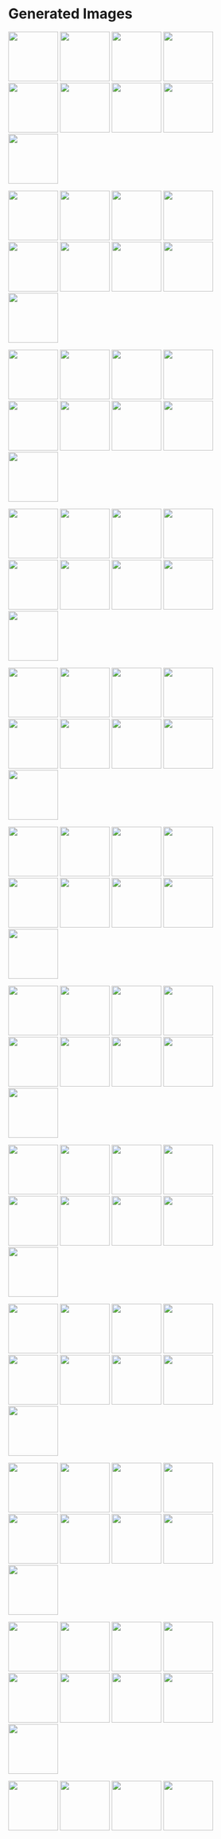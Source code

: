 # Generated Images



<img src="2025_10_17_01.webp" width="100"/> <img src="2025_10_17_02.webp" width="100"/> <img src="2025_10_17_03.webp" width="100"/> <img src="2025_10_17_04.webp" width="100"/> <img src="2025_10_17_05.webp" width="100"/> <img src="2025_10_17_06.webp" width="100"/> <img src="2025_10_17_07.webp" width="100"/> <img src="2025_10_17_08.webp" width="100"/> <img src="2025_10_17_09.webp" width="100"/>

<img src="2025_10_17_10.webp" width="100"/> <img src="2025_10_17_100.webp" width="100"/> <img src="2025_10_17_101.webp" width="100"/> <img src="2025_10_17_102.webp" width="100"/> <img src="2025_10_17_103.webp" width="100"/> <img src="2025_10_17_11.webp" width="100"/> <img src="2025_10_17_12.webp" width="100"/> <img src="2025_10_17_13.webp" width="100"/> <img src="2025_10_17_14.webp" width="100"/>

<img src="2025_10_17_15.webp" width="100"/> <img src="2025_10_17_16.webp" width="100"/> <img src="2025_10_17_17.webp" width="100"/> <img src="2025_10_17_18.webp" width="100"/> <img src="2025_10_17_19.webp" width="100"/> <img src="2025_10_17_20.webp" width="100"/> <img src="2025_10_17_21.webp" width="100"/> <img src="2025_10_17_22.webp" width="100"/> <img src="2025_10_17_23.webp" width="100"/>

<img src="2025_10_17_24.webp" width="100"/> <img src="2025_10_17_25.webp" width="100"/> <img src="2025_10_17_26.webp" width="100"/> <img src="2025_10_17_27.webp" width="100"/> <img src="2025_10_17_28.webp" width="100"/> <img src="2025_10_17_29.webp" width="100"/> <img src="2025_10_17_30.webp" width="100"/> <img src="2025_10_17_31.webp" width="100"/> <img src="2025_10_17_32.webp" width="100"/>

<img src="2025_10_17_33.webp" width="100"/> <img src="2025_10_17_34.webp" width="100"/> <img src="2025_10_17_35.webp" width="100"/> <img src="2025_10_17_36.webp" width="100"/> <img src="2025_10_17_37.webp" width="100"/> <img src="2025_10_17_38.webp" width="100"/> <img src="2025_10_17_39.webp" width="100"/> <img src="2025_10_17_40.webp" width="100"/> <img src="2025_10_17_41.webp" width="100"/>

<img src="2025_10_17_42.webp" width="100"/> <img src="2025_10_17_43.webp" width="100"/> <img src="2025_10_17_44.webp" width="100"/> <img src="2025_10_17_45.webp" width="100"/> <img src="2025_10_17_46.webp" width="100"/> <img src="2025_10_17_47.webp" width="100"/> <img src="2025_10_17_48.webp" width="100"/> <img src="2025_10_17_49.webp" width="100"/> <img src="2025_10_17_50.webp" width="100"/>

<img src="2025_10_17_51.webp" width="100"/> <img src="2025_10_17_52.webp" width="100"/> <img src="2025_10_17_53.webp" width="100"/> <img src="2025_10_17_54.webp" width="100"/> <img src="2025_10_17_55.webp" width="100"/> <img src="2025_10_17_56.webp" width="100"/> <img src="2025_10_17_57.webp" width="100"/> <img src="2025_10_17_58.webp" width="100"/> <img src="2025_10_17_59.webp" width="100"/>

<img src="2025_10_17_60.webp" width="100"/> <img src="2025_10_17_61.webp" width="100"/> <img src="2025_10_17_62.webp" width="100"/> <img src="2025_10_17_63.webp" width="100"/> <img src="2025_10_17_64.webp" width="100"/> <img src="2025_10_17_65.webp" width="100"/> <img src="2025_10_17_66.webp" width="100"/> <img src="2025_10_17_67.webp" width="100"/> <img src="2025_10_17_68.webp" width="100"/>

<img src="2025_10_17_69.webp" width="100"/> <img src="2025_10_17_70.webp" width="100"/> <img src="2025_10_17_71.webp" width="100"/> <img src="2025_10_17_72.webp" width="100"/> <img src="2025_10_17_73.webp" width="100"/> <img src="2025_10_17_74.webp" width="100"/> <img src="2025_10_17_75.webp" width="100"/> <img src="2025_10_17_76.webp" width="100"/> <img src="2025_10_17_77.webp" width="100"/>

<img src="2025_10_17_78.webp" width="100"/> <img src="2025_10_17_79.webp" width="100"/> <img src="2025_10_17_80.webp" width="100"/> <img src="2025_10_17_81.webp" width="100"/> <img src="2025_10_17_82.webp" width="100"/> <img src="2025_10_17_83.webp" width="100"/> <img src="2025_10_17_84.webp" width="100"/> <img src="2025_10_17_85.webp" width="100"/> <img src="2025_10_17_86.webp" width="100"/>

<img src="2025_10_17_87.webp" width="100"/> <img src="2025_10_17_88.webp" width="100"/> <img src="2025_10_17_89.webp" width="100"/> <img src="2025_10_17_90.webp" width="100"/> <img src="2025_10_17_91.webp" width="100"/> <img src="2025_10_17_92.webp" width="100"/> <img src="2025_10_17_93.webp" width="100"/> <img src="2025_10_17_94.webp" width="100"/> <img src="2025_10_17_95.webp" width="100"/>

<img src="2025_10_17_96.webp" width="100"/> <img src="2025_10_17_97.webp" width="100"/> <img src="2025_10_17_98.webp" width="100"/> <img src="2025_10_17_99.webp" width="100"/>